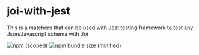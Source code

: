 # joi-with-jest
This is a matchers that can be used with Jest testing framework to test any Json/Javascript schema with Joi

[![npm (scoped)](https://img.shields.io/npm/v/npm?color=blue)](https://www.npmjs.com/package/joi-with-jest)
[![npm bundle size (minified)](https://img.shields.io/bundlephobia/min/joi-with-jest?color=green)](https://www.npmjs.com/package/joi-with-jest)


